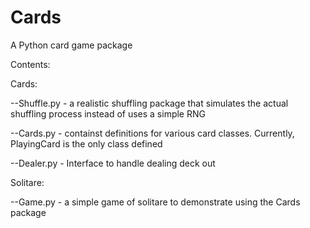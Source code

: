 # Cards
A Python card game package

Contents:

Cards:

--Shuffle.py - a realistic shuffling package that simulates the actual shuffling process instead of uses a simple RNG

--Cards.py - containst definitions for various card classes. Currently, PlayingCard is the only class defined

--Dealer.py - Interface to handle dealing deck out
  

Solitare:

--Game.py - a simple game of solitare to demonstrate using the Cards package

